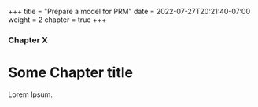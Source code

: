 +++
title = "Prepare a model for PRM"
date = 2022-07-27T20:21:40-07:00
weight = 2
chapter = true
+++

### Chapter X

# Some Chapter title

Lorem Ipsum.
